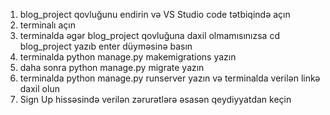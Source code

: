 1. blog_project qovluğunu endirin və VS Studio code tətbiqində açın
2. terminalı açın
3. terminalda əgər blog_project qovluğuna daxil olmamısınızsa cd blog_project yazıb enter düyməsinə basın
4. terminalda python manage.py makemigrations yazın
5. daha sonra python manage.py migrate yazın
6. terminalda python manage.py runserver yazın və terminalda verilən linkə daxil olun
7. Sign Up hissəsində verilən zərurətlərə əsasən qeydiyyatdan keçin
